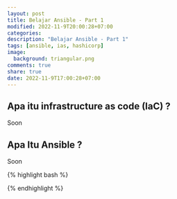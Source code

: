 ```yaml
---
layout: post
title: Belajar Ansible - Part 1
modified: 2022-11-9T20:00:28+07:00
categories:
description: "Belajar Ansible - Part 1"
tags: [ansible, ias, hashicorp]
image:
  background: triangular.png
comments: true
share: true
date: 2022-11-9T17:00:28+07:00
---
```

## Apa itu infrastructure as code (IaC) ?

<div style="text-align: justify">
Soon
</div>


## Apa Itu Ansible ?

<div style="text-align: justify">
Soon
</div>


{% highlight bash %} 

{% endhighlight %}
